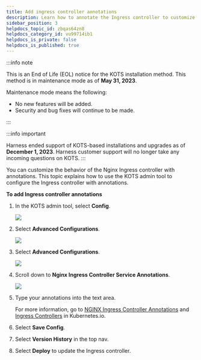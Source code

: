 ```yaml
---
title: Add ingress controller annotations
description: Learn how to annotate the Ingress controller to customize its behavior for on-prem installations.
sidebar_position: 3
helpdocs_topic_id: zbqas64zn8
helpdocs_category_id: vu99714ib1
helpdocs_is_private: false
helpdocs_is_published: true
---
```


:::info note

This is an End of Life (EOL) notice for the KOTS installation method. This method is in maintenance mode as of **May 31, 2023**. 

Maintenance mode means the following:

- No new features will be added.
- Security and bug fixes will continue to be made. 

:::

:::info important

Harness ended support of KOTS-based installations and upgrades as of **December 1, 2023**. Harness customer support will no longer take any incoming questions on KOTS.
:::

You can customize the behavior of the Nginx Ingress controller with annotations. This topic explains how to use the KOTS admin tool to configure the Ingress controller with annotations.

**To add Ingress controller annotations**

1. In the KOTS admin tool, select **Config**.

    ![](./static/kubernetes-cluster-self-managed-add-ingress-controller-service-annotations-00.png)

2. Select **Advanced Configurations**.

    ![](./static/kubernetes-cluster-self-managed-add-ingress-controller-service-annotations-01.png)

3. Select **Advanced Configurations**.

    ![](./static/kubernetes-cluster-self-managed-add-ingress-controller-service-annotations-02.png)

4. Scroll down to **Nginx Ingress Controller Service Annotations**.

    ![](./static/kubernetes-cluster-self-managed-add-ingress-controller-service-annotations-03.png)

5. Type your annotations into the text area. 

    For more information, go to [NGINX Ingress Controller Annotations](https://kubernetes.github.io/ingress-nginx/user-guide/nginx-configuration/annotations/) and [Ingress Controllers](https://kubernetes.io/docs/concepts/services-networking/ingress-controllers/) in Kubernetes.io.

6. Select **Save Config**.

7. Select **Version History** in the top nav.

8. Select **Deploy** to update the Ingress controller.

